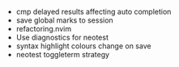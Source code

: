 - cmp delayed results affecting auto completion
- save global marks to session
- refactoring.nvim
- Use diagnostics for neotest
- syntax highlight colours change on save
- neotest toggleterm strategy

